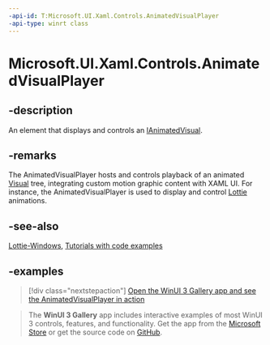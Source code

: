 ```yaml
---
-api-id: T:Microsoft.UI.Xaml.Controls.AnimatedVisualPlayer
-api-type: winrt class
---
```


<!-- Class syntax.
public class AnimatedVisualPlayer : FrameworkElement, FrameworkElement
-->

# Microsoft.UI.Xaml.Controls.AnimatedVisualPlayer

## -description

An element that displays and controls an [IAnimatedVisual](/windows/winui/api/microsoft.ui.xaml.controls.ianimatedvisual).

## -remarks

The AnimatedVisualPlayer hosts and controls playback of an animated [Visual](../microsoft.ui.composition/visual.md) tree, integrating custom motion graphic content with XAML UI. For instance, the AnimatedVisualPlayer is used to display and control [Lottie](https://aka.ms/lottiedocs) animations.

## -see-also

[Lottie-Windows](https://aka.ms/lottie), [Tutorials with code examples](https://aka.ms/lottiedocs#tutorials)

## -examples

> [!div class="nextstepaction"]
> [Open the WinUI 3 Gallery app and see the AnimatedVisualPlayer in action](winui3gallery:/item/AnimatedVisualPlayer)

> The **WinUI 3 Gallery** app includes interactive examples of most WinUI 3 controls, features, and functionality. Get the app from the [Microsoft Store](https://www.microsoft.com/store/productId/9P3JFPWWDZRC) or get the source code on [GitHub](https://github.com/microsoft/WinUI-Gallery).
